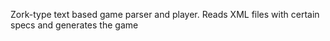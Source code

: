Zork-type text based game parser and player.
Reads XML files with certain specs and generates the game
